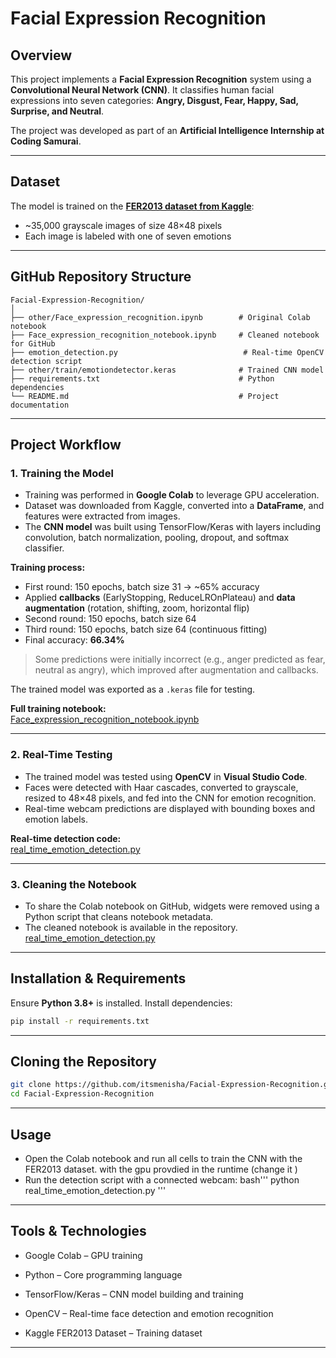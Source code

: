 # Facial Expression Recognition

## Overview

This project implements a **Facial Expression Recognition** system using a **Convolutional Neural Network (CNN)**. It classifies human facial expressions into seven categories: **Angry, Disgust, Fear, Happy, Sad, Surprise, and Neutral**.  

The project was developed as part of an **Artificial Intelligence Internship at Coding Samurai**.

---

## Dataset

The model is trained on the **[FER2013 dataset from Kaggle](https://www.kaggle.com/datasets/msambare/fer2013)**:

- ~35,000 grayscale images of size 48×48 pixels  
- Each image is labeled with one of seven emotions  

---

## GitHub Repository Structure
```
Facial-Expression-Recognition/
│
├── other/Face_expression_recognition.ipynb        # Original Colab notebook
├── Face_expression_recognition_notebook.ipynb     # Cleaned notebook for GitHub
├── emotion_detection.py                            # Real-time OpenCV detection script
├── other/train/emotiondetector.keras              # Trained CNN model
├── requirements.txt                               # Python dependencies
└── README.md                                      # Project documentation
```

---

## Project Workflow

### 1. Training the Model

- Training was performed in **Google Colab** to leverage GPU acceleration.  
- Dataset was downloaded from Kaggle, converted into a **DataFrame**, and features were extracted from images.  
- The **CNN model** was built using TensorFlow/Keras with layers including convolution, batch normalization, pooling, dropout, and softmax classifier.  

**Training process:**  
- First round: 150 epochs, batch size 31 → ~65% accuracy  
- Applied **callbacks** (EarlyStopping, ReduceLROnPlateau) and **data augmentation** (rotation, shifting, zoom, horizontal flip)  
- Second round: 150 epochs, batch size 64  
- Third round: 150 epochs, batch size 64 (continuous fitting)  
- Final accuracy: **66.34%**  

> Some predictions were initially incorrect (e.g., anger predicted as fear, neutral as angry), which improved after augmentation and callbacks.

The trained model was exported as a `.keras` file for testing.  

**Full training notebook:**  
[Face_expression_recognition_notebook.ipynb](https://github.com/itsmenisha/Facial-Expression-Recognition/blob/main/Face_expression_recognition_notebook.ipynb)  

---

### 2. Real-Time Testing

- The trained model was tested using **OpenCV** in **Visual Studio Code**.  
- Faces were detected with Haar cascades, converted to grayscale, resized to 48×48 pixels, and fed into the CNN for emotion recognition.  
- Real-time webcam predictions are displayed with bounding boxes and emotion labels.  

**Real-time detection code:**  
[real_time_emotion_detection.py](https://github.com/itsmenisha/Facial-Expression-Recognition/blob/main/real_time_emotion_detection.py)  

---

### 3. Cleaning the Notebook

- To share the Colab notebook on GitHub, widgets were removed using a Python script that cleans notebook metadata.  
- The cleaned notebook is available in the repository.
[real_time_emotion_detection.py](https://github.com/itsmenisha/Facial-Expression-Recognition/blob/main/real_time_emotion_detection.py)  


---

## Installation & Requirements

Ensure **Python 3.8+** is installed. Install dependencies:

```bash
pip install -r requirements.txt
```
---
## Cloning the Repository

```bash
git clone https://github.com/itsmenisha/Facial-Expression-Recognition.git
cd Facial-Expression-Recognition
```
---
## Usage

- Open the Colab notebook and run all cells to train the CNN with the FER2013 dataset. with the gpu provdied in the runtime (change it )
- Run the detection script with a connected webcam:
bash'''
python real_time_emotion_detection.py
'''

---

## Tools & Technologies

- Google Colab – GPU training

- Python – Core programming language

- TensorFlow/Keras – CNN model building and training

- OpenCV – Real-time face detection and emotion recognition

- Kaggle FER2013 Dataset – Training dataset

---
